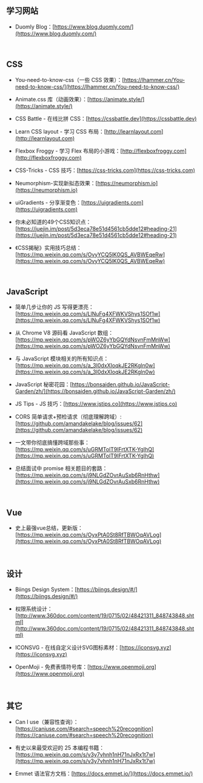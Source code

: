## 学习网站
- Duomly Blog：[https://www.blog.duomly.com/](https://www.blog.duomly.com/)

<br>

## CSS
- You-need-to-know-css（一些 CSS 效果）：[https://lhammer.cn/You-need-to-know-css/](https://lhammer.cn/You-need-to-know-css/)

- Animate.css 库（动画效果）：[https://animate.style/](https://animate.style/)

- CSS Battle - 在线比拼 CSS：[https://cssbattle.dev](https://cssbattle.dev)

- Learn CSS layout - 学习 CSS 布局：[http://learnlayout.com](http://learnlayout.com)

- Flexbox Froggy - 学习 Flex 布局的小游戏：[http://flexboxfroggy.com](http://flexboxfroggy.com)

- CSS-Tricks - CSS 技巧：[https://css-tricks.com](https://css-tricks.com)

- Neumorphism-实现新拟态效果：[https://neumorphism.io](https://neumorphism.io)

- uiGradients - 分享渐变色：[https://uigradients.com](https://uigradients.com)

- 你未必知道的49个CSS知识点：[https://juejin.im/post/5d3eca78e51d4561cb5dde12#heading-21](https://juejin.im/post/5d3eca78e51d4561cb5dde12#heading-21)

- 《CSS揭秘》实用技巧总结：[https://mp.weixin.qq.com/s/OvyYCQ5lK0QS_AVBWEqeRw](https://mp.weixin.qq.com/s/OvyYCQ5lK0QS_AVBWEqeRw)


<br>

## JavaScript
- 简单几步让你的 JS 写得更漂亮：[https://mp.weixin.qq.com/s/LlNuFg4XFWKVShys1SOf1w](https://mp.weixin.qq.com/s/LlNuFg4XFWKVShys1SOf1w)

- 从 Chrome V8 源码看 JavaScript 数组：[https://mp.weixin.qq.com/s/pWOZ6yYbGQYdNsvnFmMnWw](https://mp.weixin.qq.com/s/pWOZ6yYbGQYdNsvnFmMnWw)

- 与 JavaScript 模块相关的所有知识点：[https://mp.weixin.qq.com/s/a_3I0dxXIoqkJE2RKgln0w](https://mp.weixin.qq.com/s/a_3I0dxXIoqkJE2RKgln0w)

- JavaScript 秘密花园：[https://bonsaiden.github.io/JavaScript-Garden/zh/](https://bonsaiden.github.io/JavaScript-Garden/zh/)

- JS Tips - JS 技巧：[https://www.jstips.co](https://www.jstips.co)


- CORS 简单请求+预检请求（彻底理解跨域）: [https://github.com/amandakelake/blog/issues/62](https://github.com/amandakelake/blog/issues/62)

- 一文带你彻底搞懂跨域那些事：[https://mp.weixin.qq.com/s/uGRMTolT9lFrtXTK-YgIhQ](https://mp.weixin.qq.com/s/uGRMTolT9lFrtXTK-YgIhQ)

- 总结面试中 promise 相关题目的套路：[https://mp.weixin.qq.com/s/j9NLGdZOvrAuSxb6RnHthw](https://mp.weixin.qq.com/s/j9NLGdZOvrAuSxb6RnHthw)

<br>

## Vue
- 史上最强vue总结，更新版：[https://mp.weixin.qq.com/s/OyxPtA0St8RfTBWOqAVLog](https://mp.weixin.qq.com/s/OyxPtA0St8RfTBWOqAVLog)

<br>

## 设计
- Biings Design System：[https://biings.design/#/](https://biings.design/#/)

- 权限系统设计：[http://www.360doc.com/content/19/0715/02/48421311_848743848.shtml](http://www.360doc.com/content/19/0715/02/48421311_848743848.shtml)

- ICONSVG - 在线自定义设计SVG图标素材：[https://iconsvg.xyz](https://iconsvg.xyz)

- OpenMoji - 免费表情符号库：[https://www.openmoji.org](https://www.openmoji.org)

<br>

## 其它
- Can I use（兼容性查询）：[https://caniuse.com/#search=speech%20recognition](https://caniuse.com/#search=speech%20recognition)

- 有史以来最受欢迎的 25 本编程书籍：[https://mp.weixin.qq.com/s/v3y7vhnh1nH71nJxRx1t7w](https://mp.weixin.qq.com/s/v3y7vhnh1nH71nJxRx1t7w)

- Emmet 语法官方文档：[https://docs.emmet.io/](https://docs.emmet.io/)


